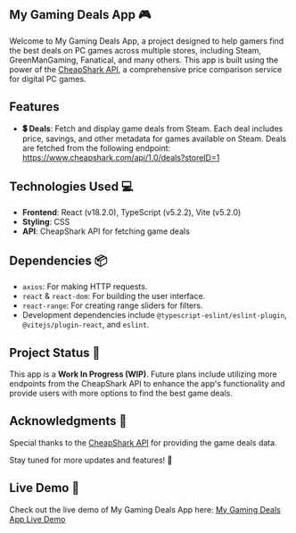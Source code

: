 ## My Gaming Deals App 🎮

Welcome to My Gaming Deals App, a project designed to help gamers find the best deals on PC games across multiple stores, including Steam, GreenManGaming, Fanatical, and many others. This app is built using the power of the [CheapShark API](https://www.cheapshark.com), a comprehensive price comparison service for digital PC games.

## Features

- **💲 Deals**: Fetch and display game deals from Steam. Each deal includes price, savings, and other metadata for games available on Steam. Deals are fetched from the following endpoint:
  https://www.cheapshark.com/api/1.0/deals?storeID=1

## Technologies Used 💻

- **Frontend**: React (v18.2.0), TypeScript (v5.2.2), Vite (v5.2.0)
- **Styling**: CSS
- **API**: CheapShark API for fetching game deals

## Dependencies 📦

- `axios`: For making HTTP requests.
- `react` & `react-dom`: For building the user interface.
- `react-range`: For creating range sliders for filters.
- Development dependencies include `@typescript-eslint/eslint-plugin`, `@vitejs/plugin-react`, and `eslint`.

## Project Status 🚧

This app is a **Work In Progress (WIP)**. Future plans include utilizing more endpoints from the CheapShark API to enhance the app's functionality and provide users with more options to find the best game deals.

## Acknowledgments 👏

Special thanks to the [CheapShark API](https://www.cheapshark.com) for providing the game deals data.

Stay tuned for more updates and features! 🚀

## Live Demo 🚀

Check out the live demo of My Gaming Deals App here: [My Gaming Deals App Live Demo](https://my-gaming-deals-app-cmu7.vercel.app)